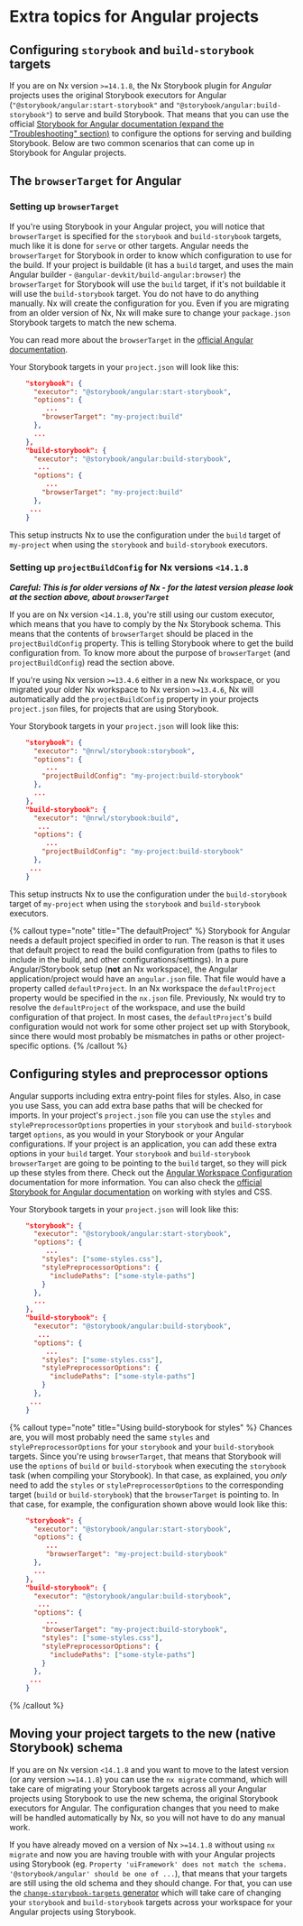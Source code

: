 # Extra topics for Angular projects

## Configuring `storybook` and `build-storybook` targets

If you are on Nx version `>=14.1.8`, the Nx Storybook plugin for _Angular_ projects uses the original Storybook executors for Angular (`"@storybook/angular:start-storybook"` and `"@storybook/angular:build-storybook"`) to serve and build Storybook. That means that you can use the official [Storybook for Angular documentation (expand the "Troubleshooting" section)](https://storybook.js.org/docs/angular/get-started/install#troubleshooting) to configure the options for serving and building Storybook. Below are two common scenarios that can come up in Storybook for Angular projects.

## The `browserTarget` for Angular

### Setting up `browserTarget`

If you're using Storybook in your Angular project, you will notice that `browserTarget` is specified for the `storybook` and `build-storybook` targets, much like it is done for `serve` or other targets. Angular needs the `browserTarget` for Storybook in order to know which configuration to use for the build. If your project is buildable (it has a `build` target, and uses the main Angular builder - `@angular-devkit/build-angular:browser`) the `browserTarget` for Storybook will use the `build` target, if it's not buildable it will use the `build-storybook` target.
You do not have to do anything manually. Nx will create the configuration for you. Even if you are migrating from an older version of Nx, Nx will make sure to change your `package.json` Storybook targets to match the new schema.

You can read more about the `browserTarget` in the [official Angular documentation](https://angular.io/cli/serve).

Your Storybook targets in your `project.json` will look like this:

```json
    "storybook": {
      "executor": "@storybook/angular:start-storybook",
      "options": {
         ...
        "browserTarget": "my-project:build"
      },
      ...
    },
    "build-storybook": {
      "executor": "@storybook/angular:build-storybook",
       ...
      "options": {
         ...
        "browserTarget": "my-project:build"
      },
     ...
    }
```

This setup instructs Nx to use the configuration under the `build` target of `my-project` when using the `storybook` and `build-storybook` executors.

### Setting up `projectBuildConfig` for Nx versions `<14.1.8`

**_Careful: This is for older versions of Nx - for the latest version please look at the section above, about `browserTarget`_**

If you are on Nx version `<14.1.8`, you're still using our custom executor, which means that you have to comply by the Nx Storybook schema. This means that the contents of `browserTarget` should be placed in the `projectBuildConfig` property. This is telling Storybook where to get the build configuration from. To know more about the purpose of `browserTarget` (and `projectBuildConfig`) read the section above.

If you're using Nx version `>=13.4.6` either in a new Nx workspace, or you migrated your older Nx workspace to Nx version `>=13.4.6`, Nx will automatically add the `projectBuildConfig` property in your projects `project.json` files, for projects that are using Storybook.

Your Storybook targets in your `project.json` will look like this:

```json
    "storybook": {
      "executor": "@nrwl/storybook:storybook",
      "options": {
         ...
        "projectBuildConfig": "my-project:build-storybook"
      },
      ...
    },
    "build-storybook": {
      "executor": "@nrwl/storybook:build",
       ...
      "options": {
         ...
        "projectBuildConfig": "my-project:build-storybook"
      },
     ...
    }
```

This setup instructs Nx to use the configuration under the `build-storybook` target of `my-project` when using the `storybook` and `build-storybook` executors.

{% callout type="note" title="The defaultProject" %}
Storybook for Angular needs a default project specified in order to run. The reason is that it uses that default project to read the build configuration from (paths to files to include in the build, and other configurations/settings). In a pure Angular/Storybook setup (**not** an Nx workspace), the Angular application/project would have an `angular.json` file. That file would have a property called `defaultProject`. In an Nx workspace the `defaultProject` property would be specified in the `nx.json` file. Previously, Nx would try to resolve the `defaultProject` of the workspace, and use the build configuration of that project. In most cases, the `defaultProject`'s build configuration would not work for some other project set up with Storybook, since there would most probably be mismatches in paths or other project-specific options.
{% /callout %}

## Configuring styles and preprocessor options

Angular supports including extra entry-point files for styles. Also, in case you use Sass, you can add extra base paths that will be checked for imports. In your project's `project.json` file you can use the `styles` and `stylePreprocessorOptions` properties in your `storybook` and `build-storybook` target `options`, as you would in your Storybook or your Angular configurations. If your project is an application, you can add these extra options in your `build` target. Your `storybook` and `build-storybook` `browserTarget` are going to be pointing to the `build` target, so they will pick up these styles from there. Check out the [Angular Workspace Configuration](https://angular.io/guide/workspace-config#styles-and-scripts-configuration) documentation for more information. You can also check the [official Storybook for Angular documentation](https://storybook.js.org/docs/angular/configure/styling-and-css) on working with styles and CSS.

Your Storybook targets in your `project.json` will look like this:

```json
    "storybook": {
      "executor": "@storybook/angular:start-storybook",
      "options": {
         ...
        "styles": ["some-styles.css"],
        "stylePreprocessorOptions": {
          "includePaths": ["some-style-paths"]
        }
      },
      ...
    },
    "build-storybook": {
      "executor": "@storybook/angular:build-storybook",
       ...
      "options": {
         ...
        "styles": ["some-styles.css"],
        "stylePreprocessorOptions": {
          "includePaths": ["some-style-paths"]
        }
      },
     ...
    }
```

{% callout type="note" title="Using build-storybook for styles" %}
Chances are, you will most probably need the same `styles` and `stylePreprocessorOptions` for your `storybook` and your `build-storybook` targets. Since you're using `browserTarget`, that means that Storybook will use the `options` of `build` or `build-storybook` when executing the `storybook` task (when compiling your Storybook). In that case, as explained, you _only_ need to add the `styles` or `stylePreprocessorOptions` to the corresponding target (`build` or `build-storybook`) that the `browserTarget` is pointing to. In that case, for example, the configuration shown above would look like this:

```json
    "storybook": {
      "executor": "@storybook/angular:start-storybook",
      "options": {
         ...
         "browserTarget": "my-project:build-storybook"
      },
      ...
    },
    "build-storybook": {
      "executor": "@storybook/angular:build-storybook",
       ...
      "options": {
         ...
        "browserTarget": "my-project:build-storybook",
        "styles": ["some-styles.css"],
        "stylePreprocessorOptions": {
          "includePaths": ["some-style-paths"]
        }
      },
     ...
    }
```

{% /callout %}

## Moving your project targets to the new (native Storybook) schema

If you are on Nx version `<14.1.8` and you want to move to the latest version (or any version `>=14.1.8`) you can use the `nx migrate` command, which will take care of migrating your Storybook targets across all your Angular projects using Storybook to use the new schema, the original Storybook executors for Angular. The configuration changes that you need to make will be handled automatically by Nx, so you will not have to do any manual work.

If you have already moved on a version of Nx `>=14.1.8` without using `nx migrate` and now you are having trouble with with your Angular projects using Storybook (eg. `Property 'uiFramework' does not match the schema. '@storybook/angular' should be one of ...`), that means that your targets are still using the old schema and they should change. For that, you can use the [`change-storybook-targets` generator](/packages/storybook/generators/change-storybook-targets) which will take care of changing your `storybook` and `build-storybook` targets across your workspace for your Angular projects using Storybook.
